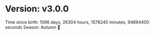 # Version: v3.0.0
Time since birth: 1096 days, 26304 hours, 1578240 minutes, 94694400 seconds
Season: Autumn 🍁
